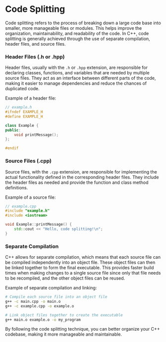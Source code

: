 # Code Splitting

Code splitting refers to the process of breaking down a large code base into smaller, more manageable files or modules. This helps improve the organization, maintainability, and readability of the code. In C++, code splitting is generally achieved through the use of separate compilation, header files, and source files.

### Header Files (.h or .hpp)

Header files, usually with the `.h` or `.hpp` extension, are responsible for declaring classes, functions, and variables that are needed by multiple source files. They act as an interface between different parts of the code, making it easier to manage dependencies and reduce the chances of duplicated code.

Example of a header file:

```cpp
// example.h
#ifndef EXAMPLE_H
#define EXAMPLE_H

class Example {
public:
    void printMessage();
};

#endif
```

### Source Files (.cpp)

Source files, with the `.cpp` extension, are responsible for implementing the actual functionality defined in the corresponding header files. They include the header files as needed and provide the function and class method definitions.

Example of a source file:

```cpp
// example.cpp
#include "example.h"
#include <iostream>

void Example::printMessage() {
    std::cout << "Hello, code splitting!\n";
}
```

### Separate Compilation

C++ allows for separate compilation, which means that each source file can be compiled independently into an object file. These object files can then be linked together to form the final executable. This provides faster build times when making changes to a single source file since only that file needs to be recompiled, and the other object files can be reused.

Example of separate compilation and linking:

```sh
# Compile each source file into an object file
g++ -c main.cpp -o main.o
g++ -c example.cpp -o example.o

# Link object files together to create the executable
g++ main.o example.o -o my_program
```

By following the code splitting technique, you can better organize your C++ codebase, making it more manageable and maintainable.